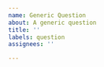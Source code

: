 ```yaml
---
name: Generic Question
about: A generic question
title: ''
labels: question
assignees: ''

---
```



